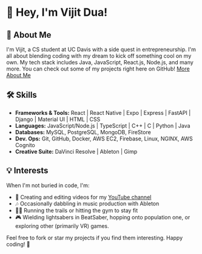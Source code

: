 # 👋 Hey, I'm Vijit Dua!

## 🚀 About Me

I'm Vijit, a CS student at UC Davis with a side quest in entrepreneurship. I'm all about blending coding with my dream to kick off something cool on my own. My tech stack includes Java, JavaScript, React.js, Node.js, and many more. You can check out some of my projects right here on GitHub! [More About Me](https://vijitdua.notion.site/d83e8847d6224f1bb47a67a5118336ae)

## 🛠️ Skills

- **Frameworks & Tools:** React | React Native | Expo | Express | FastAPI | Django | Material UI | HTML | CSS
- **Languages:** JavaScript/Node.js | TypeScript | C++ | C | Python | Java
- **Databases:** MySQL, PostgreSQL, MongoDB, FireStore
- **Dev. Ops:**  Git, GitHub, Docker, AWS EC2, Firebase, Linux, NGINX, AWS Cognito
- **Creative Suite:** DaVinci Resolve | Ableton | Gimp

## 💡 Interests

When I'm not buried in code, I'm:
- 🎥 Creating and editing videos for my [YouTube channel](https://youtube.com/@vijitdua)
- 🎶 Occasionally dabbling in music production with Ableton
- 🏃‍♂️ Running the trails or hitting the gym to stay fit
- 🎮 Wielding lightsabers in BeatSaber, hopping onto population one, or exploring other (primarily VR) games.

Feel free to fork or star my projects if you find them interesting. Happy coding! 🌟
